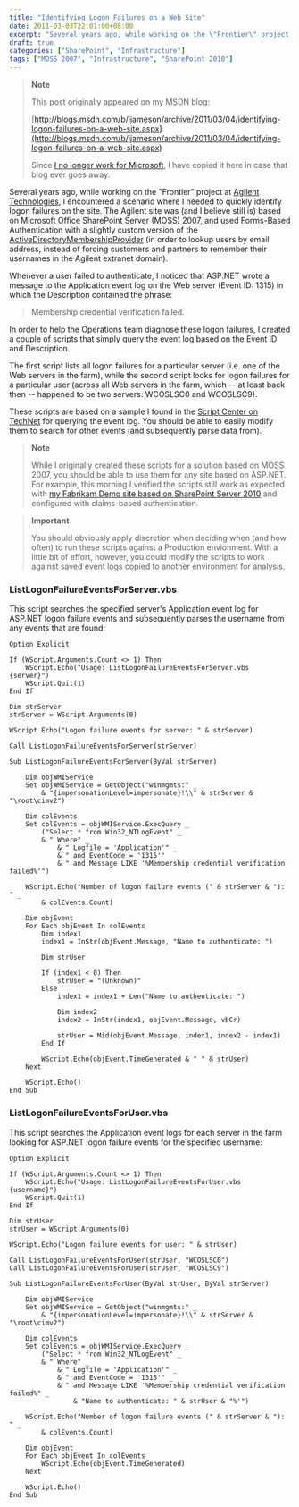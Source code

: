 ```yaml
---
title: "Identifying Logon Failures on a Web Site"
date: 2011-03-03T22:01:00+08:00
excerpt: "Several years ago, while working on the \"Frontier\" project at Agilent Technologies , I encountered a scenario where I needed to quickly identify logon failures on the site. The Agilent site was (and I believe still is) based on Microsoft Office SharePoint..."
draft: true
categories: ["SharePoint", "Infrastructure"]
tags: ["MOSS 2007", "Infrastructure", "SharePoint 2010"]
---
```


> **Note**
> 
> This post originally appeared on my MSDN blog:
> 
> 
> [http://blogs.msdn.com/b/jjameson/archive/2011/03/04/identifying-logon-failures-on-a-web-site.aspx](http://blogs.msdn.com/b/jjameson/archive/2011/03/04/identifying-logon-failures-on-a-web-site.aspx)
> 
> Since [I no longer work for Microsoft](/blog/jjameson/2011/09/02/last-day-with-microsoft), I have copied it here in case that blog ever goes away.


Several years ago, while working on the "Frontier" project at [Agilent Technologies](http://chem.agilent.com), I encountered a scenario where I needed to quickly identify logon failures on the site. The Agilent site was (and I believe still is) based on Microsoft Office SharePoint Server (MOSS) 2007, and used Forms-Based Authentication with a slightly custom version of the [ActiveDirectoryMembershipProvider](http://msdn.microsoft.com/en-us/library/system.web.security.activedirectorymembershipprovider%28v=VS.80%29.aspx) (in order to lookup users by email address, instead of forcing customers and partners to remember their usernames in the Agilent extranet domain).

Whenever a user failed to authenticate, I noticed that ASP.NET wrote a message to the Application event log on the Web server (Event ID: 1315) in which the Description contained the phrase:


> Membership credential verification failed.


In order to help the Operations team diagnose these logon failures, I created a couple of scripts that simply query the event log based on the Event ID and Description.

The first script lists all logon failures for a particular server (i.e. one of the Web servers in the farm), while the second script looks for logon failures for a particular user (across all Web servers in the farm, which -- at least back then -- happened to be two servers: WCOSLSC0 and WCOSLSC9).

These scripts are based on a sample I found in the [Script Center on TechNet](http://technet.microsoft.com/en-us/scriptcenter/default.aspx) for querying the event log. You should be able to easily modify them to search for other events (and subsequently parse data from).


> **Note**
> 
> While I originally created these scripts for a solution based on MOSS 2007, you should be able to use them for any site based on ASP.NET. For example, this morning I verified the scripts still work as expected with [my Fabrikam Demo site based on SharePoint Server 2010](/blog/jjameson/2011/02/25/claims-login-web-part-for-sharepoint-server-2010) and configured with claims-based authentication.



> **Important**
> 
> You should obviously apply discretion when deciding when (and how often) to run these scripts against a Production envionment. With a little bit of effort, however, you could modify the scripts to work against saved event logs copied to another environment for analysis.


### ListLogonFailureEventsForServer.vbs

This script searches the specified server's Application event log for ASP.NET logon failure events and subsequently parses the username from any events that are found:



```
Option Explicit

If (WScript.Arguments.Count <> 1) Then
    WScript.Echo("Usage: ListLogonFailureEventsForServer.vbs {server}")    
    WScript.Quit(1)
End If

Dim strServer
strServer = WScript.Arguments(0)

WScript.Echo("Logon failure events for server: " & strServer)

Call ListLogonFailureEventsForServer(strServer)

Sub ListLogonFailureEventsForServer(ByVal strServer)

    Dim objWMIService
    Set objWMIService = GetObject("winmgmts:" _
        & "{impersonationLevel=impersonate}!\\" & strServer & "\root\cimv2")

    Dim colEvents
    Set colEvents = objWMIService.ExecQuery _
        ("Select * from Win32_NTLogEvent" _
        & " Where" _
            & " Logfile = 'Application'" _
            & " and EventCode = '1315'" _
            & " and Message LIKE '%Membership credential verification failed%'")

    WScript.Echo("Number of logon failure events (" & strServer & "): " _
        & colEvents.Count)

    Dim objEvent
    For Each objEvent In colEvents
        Dim index1
        index1 = InStr(objEvent.Message, "Name to authenticate: ")

        Dim strUser

        If (index1 < 0) Then
            strUser = "(Unknown)"
        Else
            index1 = index1 + Len("Name to authenticate: ")

            Dim index2
            index2 = InStr(index1, objEvent.Message, vbCr)

            strUser = Mid(objEvent.Message, index1, index2 - index1)
        End If

        WScript.Echo(objEvent.TimeGenerated & "	" & strUser)
    Next

    WScript.Echo()
End Sub
```



### ListLogonFailureEventsForUser.vbs

This script searches the Application event logs for each server in the farm looking for ASP.NET logon failure events for the specified username:



```
Option Explicit

If (WScript.Arguments.Count <> 1) Then
    WScript.Echo("Usage: ListLogonFailureEventsForUser.vbs {username}")    
    WScript.Quit(1)
End If

Dim strUser
strUser = WScript.Arguments(0)

WScript.Echo("Logon failure events for user: " & strUser)

Call ListLogonFailureEventsForUser(strUser, "WCOSLSC0")
Call ListLogonFailureEventsForUser(strUser, "WCOSLSC9")

Sub ListLogonFailureEventsForUser(ByVal strUser, ByVal strServer)

    Dim objWMIService
    Set objWMIService = GetObject("winmgmts:" _
        & "{impersonationLevel=impersonate}!\\" & strServer & "\root\cimv2")

    Dim colEvents
    Set colEvents = objWMIService.ExecQuery _
        ("Select * from Win32_NTLogEvent" _
        & " Where" _
            & " Logfile = 'Application'" _
            & " and EventCode = '1315'" _
            & " and Message LIKE '%Membership credential verification failed%" _
                & "Name to authenticate: " & strUser & "%'")

    WScript.Echo("Number of logon failure events (" & strServer & "): " _
        & colEvents.Count)

    Dim objEvent
    For Each objEvent In colEvents
        WScript.Echo(objEvent.TimeGenerated)
    Next

    WScript.Echo()
End Sub
```


